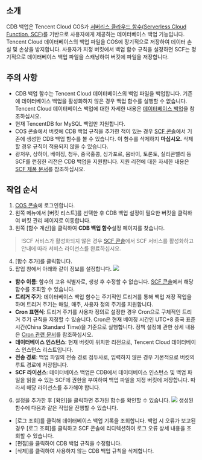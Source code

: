 ## 소개

CDB 백업은 Tencent Cloud COS가 [서버리스 클라우드 함수(Serverless Cloud Function, SCF)](https://intl.cloud.tencent.com/document/product/583)를 기반으로 사용자에게 제공하는 데이터베이스 백업 기능입니다. Tencent Cloud 데이터베이스의 백업 파일을 COS에 장기적으로 저장하여 데이터 손실 및 손상을 방지합니다. 사용자가 지정 버킷에서 백업 함수 규칙을 설정하면 SCF는 정기적으로 데이터베이스 백업 파일을 스캐닝하여 버킷에 파일을 저장합니다.

## 주의 사항
- CDB 백업 함수는 Tencent Cloud 데이터베이스의 백업 파일을 백업합니다. 기존에 데이터베이스 백업을 활성화하지 않은 경우 백업 함수를 실행할 수 없습니다. Tencent Cloud 데이터베이스 백업에 대한 자세한 내용은 [데이터베이스 백업](https://intl.cloud.tencent.com/document/product/236/37796)을 참조하십시오.
- 현재 TencentDB for MySQL 백업만 지원합니다.
- COS 콘솔에서 버킷에 CDB 백업 규칙을 추가한 적이 있는 경우 [SCF 콘솔](https://console.cloud.tencent.com/scf/list?rid=1&ns=default)에서 기존에 생성한 CDB 백업 함수를 볼 수 있습니다. 이 함수를 삭제하지 **마십시오.** 삭제할 경우 규칙이 적용되지 않을 수 있습니다.
- 광저우, 상하이, 베이징, 청두, 중국홍콩, 싱가포르, 뭄바이, 토론토, 실리콘밸리 등 SCF를 런칭한 리전은 CDB 백업을 지원합니다. 지원 리전에 대한 자세한 내용은 [SCF 제품 문서](https://intl.cloud.tencent.com/document/product/583)를 참조하십시오.

## 작업 순서

1. [COS 콘솔](https://console.cloud.tencent.com/cos5)에 로그인합니다.
2. 왼쪽 메뉴에서 [버킷 리스트]를 선택한 후 CDB 백업 설정이 필요한 버킷을 클릭하여 버킷 관리 페이지로 이동합니다.
3. 왼쪽 [함수 계산]을 클릭하여 **CDB 백업 함수**설정 페이지를 찾습니다.
> !SCF 서비스가 활성화되지 않은 경우 [SCF 콘솔](https://console.cloud.tencent.com/scf)에서 SCF 서비스를 활성화하고 안내에 따라 서비스 라이선스를 완료하십시오.
4. [함수 추가]를 클릭합니다.
5. 팝업 창에서 아래와 같이 정보를 설정합니다.
![](https://main.qcloudimg.com/raw/7559133c1df1478a1f6c44a1ba9f7820.png)
 - **함수 이름**: 함수의 고유 식별자로, 생성 후 수정할 수 없습니다. [SCF 콘솔](https://console.cloud.tencent.com/scf/list?rid=1&ns=default)에서 해당 함수를 조회할 수 있습니다.
 - **트리거 주기**: 데이터베이스 백업 함수는 주기적인 트리거를 통해 백업 저장 작업을 하며 트리거 주기는 매일, 매주, 사용자 정의 주기를 지원합니다.
 - **Cron 표현식**: 트리거 주기를 사용자 정의로 설정한 경우 Cron으로 구체적인 트리거 주기 규칙을 지정할 수 있습니다. Cron은 현재 베이징 시간인 UTC+8 중국 표준 시간(China Standard Time)을 기준으로 실행합니다. 정책 설정에 관한 상세 내용은 [Cron 관련 문서](https://intl.cloud.tencent.com/document/product/583/9708)를 참조하십시오.
 - **데이터베이스 인스턴스**: 현재 버킷이 위치한 리전으로, Tencent Cloud 데이터베이스 인스턴스 리스트입니다.
 - **전송 경로**: 백업 파일의 전송 경로 접두사로, 입력하지 않은 경우 기본적으로 버킷의 루트 경로에 저장됩니다.
 - **SCF 라이선스**: 데이터베이스 백업은 CDB에서 데이터베이스 인스턴스 및 백업 파일을 읽을 수 있는 SCF에 권한을 부여하여 백업 파일을 지정 버킷에 저장합니다. 따라서 해당 라이선스를 추가해야 합니다.
6. 설정을 추가한 후 [확인]을 클릭하면 추가된 함수를 확인할 수 있습니다.
![](https://main.qcloudimg.com/raw/477b6fd824f43aa4da9cfa5726b8de94.png)
생성된 함수에 다음과 같은 작업을 진행할 수 있습니다.
 - [로그 조회]를 클릭해 데이터베이스 백업 기록을 조회합니다. 백업 시 오류가 보고된 경우 [로그 조회]를 클릭하고 SCF 콘솔에 리디렉션하여 로그 오류 상세 내용을 조회할 수 있습니다.
 - [편집]을 클릭하여 CDB 백업 규칙을 수정합니다.
 - [삭제]를 클릭하여 사용하지 않는 CDB 백업 규칙을 삭제합니다.


